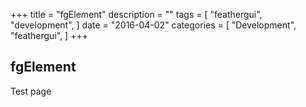 +++
title = "fgElement"
description = ""
tags = [
    "feathergui",
    "development",
]
date = "2016-04-02"
categories = [
    "Development",
    "feathergui",
]
+++

## fgElement

Test page